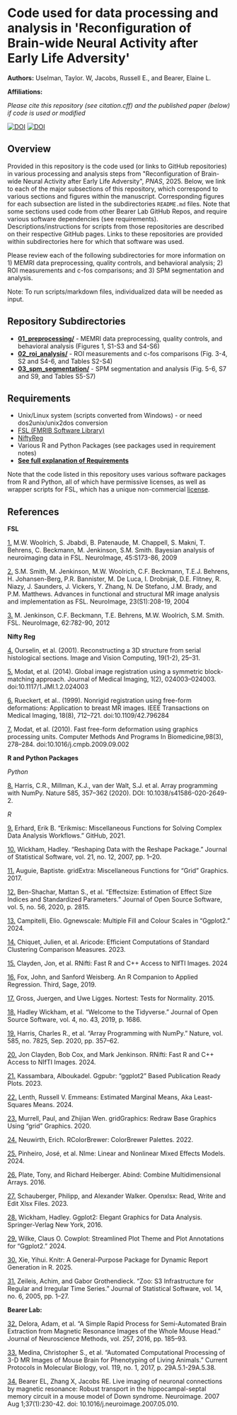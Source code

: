# Code used for data processing and analysis in 'Reconfiguration of Brain-wide Neural Activity after Early Life Adversity'

__Authors:__ Uselman, Taylor. W, Jacobs, Russell E., and Bearer, Elaine L.

__Affiliations:__

_Please cite this repository (see citation.cff) and the published paper (below) if code is used or modified_

[![DOI](https://zenodo.org/badge/1031977187.svg)](https://doi.org/10.5281/zenodo.17089043) [![DOI](https://img.shields.io/badge/DOI-10.1101/bioRxiv.2023.09.10.557058-maroon)](https://doi.org/10.1101/2023.09.10.557058)


## Overview

Provided in this repository is the code used (or links to GitHub repositories) in various processing and analysis steps from "Reconfiguration of Brain-wide Neural Activity after Early Life Adversity", _PNAS_, 2025. Below, we link to each of the major subsections of this repository, which correspond to various sections and figures within the manuscript. Corresponding figures for each subsection are listed in the subdirectories `README.md` files. Note that some sections used code from other Bearer Lab GitHub Repos, and require various software dependencies (see requirements). Descriptions/instructions for scripts from those repositories are described on their respective GitHub pages. Links to these repositories are provided within subdirectories here for which that software was used.  

Please review each of the following subdirectories for more information on 1) MEMRI data preprocessing, quality controls, and behavioral analysis; 2)  ROI measurements and c-fos comparisons; and 3) SPM segmentation and analysis.

Note: To run scripts/markdown files, individualized data will be needed as input. 

## Repository Subdirectories
- **[01_preprocessing/](01_preprocessing/)** - MEMRI data preprocessing, quality controls, and behavioral analysis (Figures 1, S1-S3 and S4-S6)
- **[02_roi_analysis/](02_roi_analysis/)** - ROI measurements and c-fos comparisons (Fig. 3-4, S2 and S4-6, and Tables S2-S4)
- **[03_spm_segmentation/](03_spm_segmentation/)** - SPM segmentation and analysis (Fig. 5-6, S7 and S9, and Tables S5-S7)

## Requirements
- Unix/Linux system (scripts converted from Windows) - or need dos2unix/unix2dos conversion
- [FSL (FMRIB Software Library)](https://fsl.fmrib.ox.ac.uk/fsl/docs/#/)
- [NiftyReg](https://github.com/KCL-BMEIS/niftyreg)
- Various R and Python Packages (see packages used in requirement notes)
- **[See full explanation of Requirements](requirements/)**

Note that the code listed in this repository uses various software packages from R and Python, all of which have permissive licenses, as well as wrapper scripts for FSL, which has a unique non-commercial [license](https://fsl.fmrib.ox.ac.uk/fsl/docs/#/license). 

## References

**FSL**

[1.](https://pubmed.ncbi.nlm.nih.gov/19059349/)  M.W. Woolrich, S. Jbabdi, B. Patenaude, M. Chappell, S. Makni, T. Behrens, C. Beckmann, M. Jenkinson, S.M. Smith. Bayesian analysis of neuroimaging data in FSL. NeuroImage, 45:S173-86, 2009
    
[2.](https://pubmed.ncbi.nlm.nih.gov/15501092/)  S.M. Smith, M. Jenkinson, M.W. Woolrich, C.F. Beckmann, T.E.J. Behrens, H. Johansen-Berg, P.R. Bannister, M. De Luca, I. Drobnjak, D.E. Flitney, R. Niazy, J. Saunders, J. Vickers, Y. Zhang, N. De Stefano, J.M. Brady, and P.M. Matthews. Advances in functional and structural MR image analysis and implementation as FSL. NeuroImage, 23(S1):208-19, 2004
    
[3.](https://pubmed.ncbi.nlm.nih.gov/21979382/)  M. Jenkinson, C.F. Beckmann, T.E. Behrens, M.W. Woolrich, S.M. Smith. FSL. NeuroImage, 62:782-90, 2012

**Nifty Reg**

[4.](https://doi.org/10.1016/S0262-8856(00)00052-4) Ourselin, et al. (2001). Reconstructing a 3D structure from serial histological sections. Image and Vision Computing, 19(1-2), 25–31.

[5.](https://pubmed.ncbi.nlm.nih.gov/26158035/) Modat, et al. (2014). Global image registration using a symmetric block-matching approach. Journal of Medical Imaging, 1(2), 024003–024003. doi:10.1117/1.JMI.1.2.024003

[6.](https://pmc.ncbi.nlm.nih.gov/articles/PMC3043828/) Rueckert, et al.. (1999). Nonrigid registration using free-form deformations: Application to breast MR images. IEEE Transactions on Medical Imaging, 18(8), 712–721. doi:10.1109/42.796284

[7.](https://pubmed.ncbi.nlm.nih.gov/19818524/) Modat, et al. (2010). Fast free-form deformation using graphics processing units. Computer Methods And Programs In Biomedicine,98(3), 278–284. doi:10.1016/j.cmpb.2009.09.002

**R and Python Packages**

_Python_

[8.](https://doi.org/10.1038/s41586-020-2649-2) Harris, C.R., Millman, K.J., van der Walt, S.J. et al. Array programming with NumPy. Nature 585, 357–362 (2020). DOI: 10.1038/s41586-020-2649-2.

_R_

[9.](https://github.com/erikerhardt/erikmisc) Erhard, Erik B. “Erikmisc: Miscellaneous Functions for Solving Complex Data Analysis Workflows.” GitHub, 2021.

[10.](http://www.jstatsoft.org/v21/i12/) Wickham, Hadley. “Reshaping Data with the Reshape Package.” Journal of Statistical Software, vol. 21, no. 12, 2007, pp. 1–20.

[11.](https://CRAN.R-project.org/package=gridExtra) Auguie, Baptiste. gridExtra: Miscellaneous Functions for “Grid” Graphics. 2017.

[12.](https://doi.org/10.21105/joss.02815) Ben-Shachar, Mattan S., et al. “Effectsize: Estimation of Effect Size Indices and Standardized Parameters.” Journal of Open Source Software, vol. 5, no. 56, 2020, p. 2815.

[13.](https://CRAN.R-project.org/package=ggnewscale) Campitelli, Elio. Ggnewscale: Multiple Fill and Colour Scales in “Ggplot2.” 2024.

[14.](https://CRAN.R-project.org/package=aricode) Chiquet, Julien, et al. Aricode: Efficient Computations of Standard Clustering Comparison Measures. 2023.

[15.](https://CRAN.R-project.org/package=RNifti) Clayden, Jon, et al. RNifti: Fast R and C++ Access to NIfTI Images. 2024

[16.](https://socialsciences.mcmaster.ca/jfox/Books/Companion/) Fox, John, and Sanford Weisberg. An R Companion to Applied Regression. Third, Sage, 2019.

[17.](https://CRAN.R-project.org/package=nortest) Gross, Juergen, and Uwe Ligges. Nortest: Tests for Normality. 2015.

[18.](https://doi.org/10.21105/joss.01686) Hadley Wickham, et al. “Welcome to the Tidyverse.” Journal of Open Source Software, vol. 4, no. 43, 2019, p. 1686.

[19.](https://doi.org/10.1038/s41586-020-2649-2) Harris, Charles R., et al. “Array Programming with NumPy.” Nature, vol. 585, no. 7825, Sep. 2020, pp. 357–62.

[20.](https://CRAN.R-project.org/package=RNifti) Jon Clayden, Bob Cox, and Mark Jenkinson. RNifti: Fast R and C++ Access to NIfTI Images. 2024.

[21.](https://CRAN.R-project.org/package=ggpubr) Kassambara, Alboukadel. Ggpubr: “ggplot2” Based Publication Ready Plots. 2023.

[22.](https://CRAN.R-project.org/package=emmeans) Lenth, Russell V. Emmeans: Estimated Marginal Means, Aka Least-Squares Means. 2024.

[23.](https://CRAN.R-project.org/package=gridGraphics) Murrell, Paul, and Zhijian Wen. gridGraphics: Redraw Base Graphics Using “grid” Graphics. 2020.

[24.](https://CRAN.R-project.org/package=RColorBrewer) Neuwirth, Erich. RColorBrewer: ColorBrewer Palettes. 2022.

[25.](https://CRAN.R-project.org/package=nlme) Pinheiro, José, et al. Nlme: Linear and Nonlinear Mixed Effects Models. 2024.

[26.](https://CRAN.R-project.org/package=abind) Plate, Tony, and Richard Heiberger. Abind: Combine Multidimensional Arrays. 2016.

[27.](https://CRAN.R-project.org/package=openxlsx) Schauberger, Philipp, and Alexander Walker. Openxlsx: Read, Write and Edit Xlsx Files. 2023.

[28.](https://ggplot2.tidyverse.org) Wickham, Hadley. Ggplot2: Elegant Graphics for Data Analysis. Springer-Verlag New York, 2016.

[29.](https://CRAN.R-project.org/package=cowplot) Wilke, Claus O. Cowplot: Streamlined Plot Theme and Plot Annotations for “Ggplot2.” 2024.

[30.](https://yihui.org/knitr/) Xie, Yihui. Knitr: A General-Purpose Package for Dynamic Report Generation in R. 2025.

[31.](https://doi.org/10.18637/jss.v014.i06) Zeileis, Achim, and Gabor Grothendieck. “Zoo: S3 Infrastructure for Regular and Irregular Time Series.” Journal of Statistical Software, vol. 14, no. 6, 2005, pp. 1–27.

**Bearer Lab:**

[32.](https://doi.org/10.1016/j.jneumeth.2015.09.031) Delora, Adam, et al. “A Simple Rapid Process for Semi-Automated Brain Extraction from Magnetic Resonance Images of the Whole Mouse Head.” Journal of Neuroscience Methods, vol. 257, 2016, pp. 185–93.

[33.](https://doi.org/10.1002/cpmb.40) Medina, Christopher S., et al. “Automated Computational Processing of 3-D MR Images of Mouse Brain for Phenotyping of Living Animals.” Current Protocols in Molecular Biology, vol. 119, no. 1, 2017, p. 29A.5.1-29A.5.38.

[34.](https://doi.org/10.1016/j.neuroimage.2007.05.010) Bearer EL, Zhang X, Jacobs RE. Live imaging of neuronal connections by magnetic resonance: Robust transport in the hippocampal-septal memory circuit in a mouse model of Down syndrome. Neuroimage. 2007 Aug 1;37(1):230-42. doi: 10.1016/j.neuroimage.2007.05.010.

